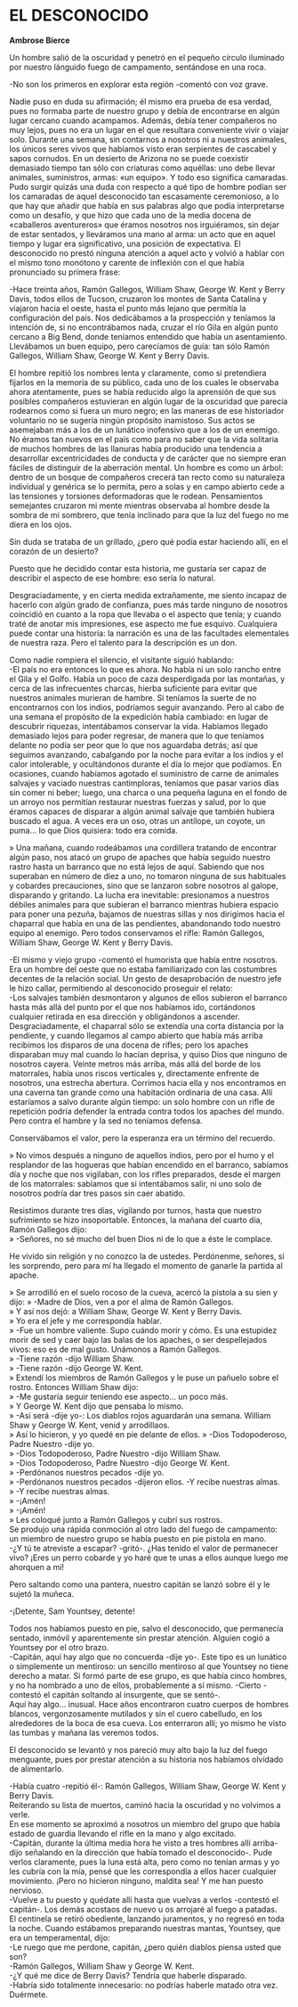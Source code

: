 # EL DESCONOCIDO
**Ambrose Bierce**

Un hombre salió de la oscuridad y penetró en el pequeño círculo iluminado por nuestro lánguido fuego de campamento, sentándose en una roca.

-No son los primeros en explorar esta región -comentó con voz grave.

Nadie puso en duda su afirmación; él mismo era prueba de esa verdad, pues no formaba parte de nuestro grupo y debía de encontrarse en algún lugar cercano cuando acampamos. Además, debía tener compañeros no muy lejos, pues no era un lugar en el que resultara conveniente vivir o viajar solo. Durante una semana, sin contarnos a nosotros ni a nuestros animales, los únicos seres vivos que habíamos visto eran serpientes de cascabel y sapos cornudos. En un desierto de Arizona no se puede coexistir demasiado tiempo tan sólo con criaturas como aquéllas: uno debe llevar animales, suministros, armas: «un equipo». Y todo eso significa camaradas. Pudo surgir quizás una duda con respecto a qué tipo de hombre podían ser los camaradas de aquel desconocido tan escasamente ceremonioso, a lo que hay que añadir que había en sus palabras algo que podía interpretarse como un desafío, y que hizo que
cada uno de la media docena de «caballeros aventureros» que éramos nosotros nos irguiéramos, sin dejar de estar sentados, y lleváramos una mano al arma: un acto que en aquel tiempo y lugar era significativo, una posición de expectativa. El desconocido no prestó ninguna atención a aquel acto y volvió a hablar con el mismo tono monótono y carente de inflexión con el que había pronunciado su primera frase:

-Hace treinta años, Ramón Gallegos, William Shaw, George W. Kent y Berry Davis, todos ellos de Tucson, cruzaron los montes de Santa Catalina y viajaron hacia el oeste, hasta el punto más lejano que permitía la configuración del país. Nos dedicábamos a la prospección y teníamos la intención de, si no encontrábamos nada, cruzar el río Gila en algún punto cercano a Big Bend, donde teníamos entendido que había un asentamiento. Llevábamos un buen equipo, pero carecíamos de guía: tan sólo Ramón Gallegos, William Shaw, George W. Kent y Berry Davis.

El hombre repitió los nombres lenta y claramente, como si pretendiera fijarlos en la memoria de su público, cada uno de los cuales le observaba ahora atentamente, pues se había reducido algo la aprensión de que sus posibles compañeros estuvieran en algún lugar de la oscuridad que parecía rodearnos como si fuera un muro negro; en las maneras de ese historiador voluntario no se sugería ningún propósito inamistoso. Sus actos se asemejaban más a los de un lunático inofensivo que a los de un enemigo. No éramos tan nuevos en el país como para no saber que la vida solitaria de muchos hombres de las llanuras había producido una tendencia a desarrollar excentricidades de conducta y de carácter que no siempre eran fáciles de distinguir de la aberración mental. Un hombre es como un árbol: dentro de un bosque de compañeros crecerá tan recto como su naturaleza individual y genérica se lo permita, pero a solas y en campo abierto cede a las tensiones y torsiones deformadoras que le rodean. Pensamientos semejantes cruzaron mi mente mientras observaba al hombre desde la sombra de mi sombrero, que tenía inclinado para que la luz del fuego no me diera en los ojos.

Sin duda se trataba de un grillado, ¿pero qué podía estar haciendo allí, en el corazón de un desierto?

Puesto que he decidido contar esta historia, me gustaría ser capaz de describir el aspecto de ese hombre: eso sería lo natural.

Desgraciadamente, y en cierta medida extrañamente, me siento incapaz de hacerlo con algún grado de confianza, pues más tarde ninguno de nosotros coincidió en cuanto a la ropa que llevaba o el aspecto que tenía; y cuando traté de anotar mis impresiones, ese aspecto me fue esquivo. Cualquiera puede contar una historia: la narración es una de las facultades elementales de nuestra raza. Pero el talento para la descripción es un don.

Como nadie rompiera el silencio, el visitante siguió hablando:  
-El país no era entonces lo que es ahora. No había ni un solo rancho entre el Gila y el Golfo. Había un poco de caza desperdigada por las montañas, y cerca de las infrecuentes charcas, hierba suficiente para evitar que nuestros animales murieran de hambre. Si teníamos la suerte de no encontrarnos con los indios, podríamos seguir avanzando. Pero al cabo de una semana el propósito de la expedición había cambiado: en lugar de descubrir riquezas, intentábamos conservar la vida. Habíamos llegado demasiado lejos para poder regresar, de manera que lo que teníamos delante no podía ser peor que lo que nos aguardaba detrás; así que seguimos avanzando, cabalgando por la noche para evitar a los indios y el calor intolerable, y ocultándonos durante el día lo mejor
que podíamos. En ocasiones, cuando habíamos agotado el suministro de carne de animales salvajes y vaciado nuestras cantimploras, teníamos que pasar varios días sin comer ni beber; luego, una charca o una pequeña laguna en el fondo de un arroyo nos permitían restaurar nuestras fuerzas y salud, por lo que éramos capaces de disparar a algún animal salvaje que también hubiera buscado el agua. A veces era un oso, otras un antílope, un coyote, un puma... lo que Dios quisiera: todo era comida.

» Una mañana, cuando rodeábamos una cordillera tratando de encontrar algún paso, nos atacó un grupo de apaches que había seguido nuestro rastro hasta un barranco que no está lejos de aquí. Sabiendo que nos superaban en número de diez a uno, no tomaron ninguna de sus habituales y cobardes precauciones, sino que se lanzaron sobre nosotros al galope, disparando y gritando. La lucha era inevitable: presionamos a nuestros débiles animales para que subieran el barranco mientras hubiera espacio para poner una pezuña, bajamos de nuestras sillas y nos dirigimos hacia el chaparral que había en una de las pendientes, abandonando todo nuestro equipo al enemigo. Pero todos conservamos el rifle: Ramón Gallegos, William Shaw, George W. Kent y Berry Davis.

-El mismo y viejo grupo -comentó el humorista que había entre nosotros.  
Era un hombre del oeste que no estaba familiarizado con las costumbres decentes de la relación social. Un gesto de desaprobación de nuestro jefe le hizo callar, permitiendo al desconocido proseguir el relato:  
-Los salvajes también desmontaron y algunos de ellos subieron el barranco hasta más allá del punto por el que nos habíamos ido,
cortándonos cualquier retirada en esa dirección y obligándonos a ascender. Desgraciadamente, el chaparral sólo se extendía una corta distancia por la pendiente, y cuando llegamos al campo abierto que había más arriba recibimos los disparos de una docena de rifles; pero los apaches disparaban muy mal cuando lo hacían deprisa, y quiso Dios que ninguno de nosotros cayera. Veinte metros más arriba, más allá del borde de los matorrales, había unos riscos verticales y, directamente enfrente de nosotros, una estrecha abertura. Corrimos hacia ella y nos encontramos en una caverna tan grande como una habitación ordinaria de una casa. Allí estaríamos a salvo durante algún tiempo: un solo hombre con un rifle de repetición podría defender la entrada contra todos los
apaches del mundo. Pero contra el hambre y la sed no teníamos defensa.

Conservábamos el valor, pero la esperanza era un término del recuerdo.

» No vimos después a ninguno de aquellos indios, pero por el humo y el resplandor de las hogueras que habían encendido en el barranco, sabíamos día y noche que nos vigilaban, con los rifles preparados, desde el margen de los matorrales: sabíamos que si intentábamos salir, ni uno solo de nosotros podría dar tres pasos sin caer abatido.

Resistimos durante tres días, vigilando por turnos, hasta que nuestro sufrimiento se hizo insoportable. Entonces, la mañana del cuarto día, Ramón Gallegos dijo:  
» -Señores, no sé mucho del buen Dios ni de lo que a éste le complace.

He vivido sin religión y no conozco la de ustedes. Perdónenme, señores, si les sorprendo, pero para mí ha llegado el momento de ganarle la partida al apache.

» Se arrodilló en el suelo rocoso de la cueva, acercó la pistola a su sien y dijo:
» -Madre de Dios, ven a por el alma de Ramón Gallegos.  
» Y así nos dejó: a William Shaw, George W. Kent y Berry Davis.  
» Yo era el jefe y me correspondía hablar.  
» -Fue un hombre valiente. Supo cuándo morir y cómo. Es una estupidez morir de sed y caer bajo las balas de los apaches, o ser despellejados vivos: eso es de mal gusto. Unámonos a Ramón Gallegos.  
» -Tiene razón -dijo William Shaw.  
» -Tiene razón -dijo George W. Kent.  
» Extendí los miembros de Ramón Gallegos y le puse un pañuelo sobre el rostro. Entonces William Shaw dijo:  
» -Me gustaría seguir teniendo ese aspecto... un poco más.  
» Y George W. Kent dijo que pensaba lo mismo.  
» -Así será -dije yo-: Los diablos rojos aguardarán una semana. William Shaw y George W. Kent, venid y arrodillaos.  
» Así lo hicieron, y yo quedé en pie delante de ellos. » -Dios Todopoderoso, Padre Nuestro -dije yo.  
» -Dios Todopoderoso, Padre Nuestro -dijo William Shaw.  
» -Dios Todopoderoso, Padre Nuestro -dijo George W. Kent.  
» -Perdónanos nuestros pecados -dije yo.  
» -Perdónanos nuestros pecados -dijeron ellos. -Y recibe nuestras almas.  
» -Y recibe nuestras almas.  
» -¡Amén!  
» -¡Amén!  
» Les coloqué junto a Ramón Gallegos y cubrí sus rostros.  
Se produjo una rápida conmoción al otro lado del fuego de campamento:  
un miembro de nuestro grupo se había puesto en pie pistola en mano.  
-¿Y tú te atreviste a escapar? -gritó-. ¿Has tenido el valor de permanecer vivo? ¡Eres un perro cobarde y yo haré que te unas a ellos aunque luego me ahorquen a mí!

Pero saltando como una pantera, nuestro capitán se lanzó sobre él y le sujetó la muñeca.

-¡Detente, Sam Yountsey, detente!

Todos nos habíamos puesto en pie, salvo el desconocido, que permanecía sentado, inmóvil y aparentemente sin prestar atención. Alguien cogió a Yountsey por el otro brazo.  
-Capitán, aquí hay algo que no concuerda -dije yo-. Este tipo es un lunático o simplemente un mentiroso: un sencillo mentiroso al que Yountsey no tiene derecho a matar. Si formó parte de ese grupo, es que había cinco hombres, y no ha nombrado a uno de ellos, probablemente a sí mismo.
-Cierto -contestó el capitán soltando al insurgente, que se sentó-.  
Aquí hay algo... inusual. Hace años encontraron cuatro cuerpos de hombres blancos, vergonzosamente mutilados y sin el cuero cabelludo, en los alrededores de la boca de esa cueva. Los enterraron allí; yo mismo he visto las tumbas y mañana las veremos todos.

El desconocido se levantó y nos pareció muy alto bajo la luz del fuego menguante, pues por prestar atención a su historia nos habíamos olvidado de alimentarlo.

-Había cuatro -repitió él-: Ramón Gallegos, William Shaw, George W. Kent y Berry Davis.  
Reiterando su lista de muertos, caminó hacia la oscuridad y no volvimos a verle.  
En ese momento se aproximó a nosotros un miembro del grupo que había estado de guardia llevando el rifle en la mano y algo excitado.  
-Capitán, durante la última media hora he visto a tres hombres allí arriba-dijo señalando en la dirección que había tomado el desconocido-. Pude verlos claramente, pues la luna está alta, pero como no tenían armas y yo les cubría con la mía, pensé que les correspondía a ellos hacer cualquier movimiento. ¡Pero no hicieron ninguno, maldita sea! Y me han puesto nervioso.  
-Vuelve a tu puesto y quédate allí hasta que vuelvas a verlos -contestó el capitán-. Los demás acostaos de nuevo u os arrojaré al fuego a patadas.  
El centinela se retiró obediente, lanzando juramentos, y no regresó en toda la noche. Cuando estábamos preparando nuestras mantas, Yountsey, que era un temperamental, dijo:  
-Le ruego que me perdone, capitán, ¿pero quién diablos piensa usted que son?  
-Ramón Gallegos, William Shaw y George W. Kent.  
-¿Y qué me dice de Berry Davis? Tendría que haberle disparado.  
-Habría sido totalmente innecesario: no podrías haberle matado otra vez. Duérmete.